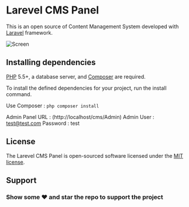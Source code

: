 # Larevel CMS Panel

This is an open source of Content Management System developed with [Laravel](http://laravel.com/) framework.

![Screen](https://raw.githubusercontent.com/dmazlum/laravel-cms/images/laravel-cms.jpg)

## Installing dependencies

[PHP](https://php.net) 5.5+, a database server, and [Composer](https://getcomposer.org) are required.

To install the defined dependencies for your project, run the install command.

Use Composer : `php composer install`

Admin Panel URL : (http://localhost/cms/Admin)
Admin User : test@test.com
Password   : test

## License

The Larevel CMS Panel is open-sourced software licensed under the [MIT license](http://opensource.org/licenses/MIT).

## Support

### Show some :heart: and star the repo to support the project